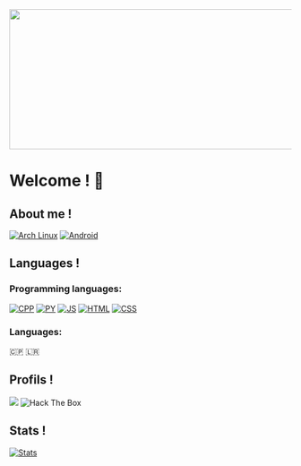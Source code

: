 <img src="https://cdn.discordapp.com/attachments/806498595943350302/895718052094701628/noresized.png" width="1000" height="250">

# Welcome ! 💜

## About me !

[![Arch Linux](https://img.shields.io/badge/Arch_Linux-1793D1?style=flat-square&logo=arch-linux&logoColor=black)]()
[![Android](https://img.shields.io/badge/Android-3DDC84?style=flat-square&logo=android&logoColor=black)]()

## Languages !

### Programming languages:
[![CPP]()]()
[![PY]()]()
[![JS]()]()
[![HTML]()]()
[![CSS]()]()

### Languages:
🇨🇵 🇱🇷 

## Profils !

<img src="https://media.discordapp.net/attachments/854106418038308874/887348873754972190/n3k0girl.png">

<img src="http://www.hackthebox.eu/badge/image/530691" alt="Hack The Box">

## Stats !

[![Stats](https://github-readme-stats.vercel.app/api/top-langs/?username=n3k0girl&theme=blue-green)]()
